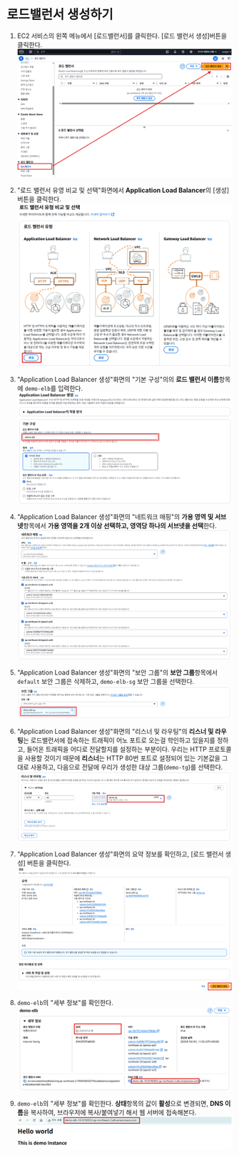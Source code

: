 # 로드밸런서 생성하기

1. EC2 서비스의 왼쪽 메뉴에서 [로드밸런서]를 클릭한다. [로드 밸런서 생성]버튼을 클릭한다.
   ![로드밸런서 생성](../images/4/7-1.png)

2. "로드 밸런서 유영 비교 및 선택"화면에서 **Application Load Balancer**의 [생성]버튼을 클릭한다.
   ![ALB 생성](../images/4/7-2.png)

3. "Application Load Balancer 생성"화면의 "기본 구성"의의 **로드 밸런서 이름**항목에 `demo-elb`를 입력한다.
   ![ALB 이름  설정](../images/4/7-3.png)

4. "Application Load Balancer 생성"화면의 "네트워크 매핑"의 **가용 영역 및 서브넷**항목에서 **가용 영역을 2개 이상 선택하고, 영역당 하나의 서브넷을 선택**한다.
   ![ALB 네트워크 매핑](../images/4/7-4.png)

5. "Application Load Balancer 생성"화면의 "보안 그룹"의 **보안 그룹**항목에서 `default` 보안 그룹은 삭제하고, `demo-elb-sg` 보안 그룹을 선택한다.
   ![ALB 보안그룹 설정](../images/4/7-5.png)

6. "Application Load Balancer 생성"화면의 "리스너 및 라우팅"의 **리스너 및 라우팅**는 로드밸런서에 접속하는 트래픽이 어노 포트로 오는걸 학인하고 있을지를 정하고, 들어온 트래픽을 어디로 전달할지를 설정하는 부분이다. 우리는 HTTP 프로토콜을 사용할 것이기 때문에 **리스너**는 HTTP 80번 포트로 설정되어 있는 기본값을 그대로 사용하고, 다음으로 전달에 우리가 생성한 대상 그룹(`demo-tg`)를 선택한다.
   ![ALB 리스너 및 라우팅 구성](../images/4/7-6.png)

7.  "Application Load Balancer 생성"화면의 요약 정보를 확인하고, [로드 밸런서 생성] 버튼을 클릭한다.
   ![ALB 생성](../images/4/7-7.png)

8. `demo-elb`의 "세부 정보"를 확인한다.
   ![ALB 생성](../images/4/7-8.png)
   
9.  `demo-elb`의 "세부 정보"를 확인한다. **상태**항목의 값이 **활성**으로 변경되면, **DNS 이름**을 복사하여, 브라우저에 복사/붙여넣기 해서 웹 서버에 접속해본다.
   ![ALB 생성](../images/4/7-9.png)
 